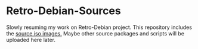 # Retro-Debian-Sources

Slowly resuming my work on Retro-Debian project.
This repository includes the [source iso images.](https://github.com/MintPup/Retro-Debian-Sources/releases/tag/v.1.0)
Maybe other source packages and scripts will be uploaded here later.
